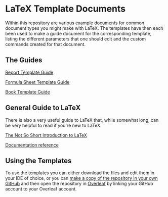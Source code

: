 # LaTeX Template Documents

Within this repository are various example documents for common document types you might make with LaTeX. The templates have then each been used to make a guide document for the corresponding template, listing the different parameters that one should edit and the custom commands created for that document.

## The Guides

[Report Template Guide](./Guides/Report%20Template%20-%20Guide/build_report%20template%20guide/report%20template%20guide.pdf)

[Formula Sheet Template Guide](./Guides/Formula%20Sheet%20Template%20-%20Guide/build_Formula%20Sheet%20Template%20Guide/Formula%20Sheet%20Template%20Guide.pdf)

[Book Template Guide](./Guides/Book%20Template%20-%20Guide/build_Book%20Template%20Guide/Book%20Template%20Guide.pdf)

## General Guide to LaTeX

There is also a very useful guide to LaTeX that, while somewhat long, can be very helpful to read if you're new to LaTeX.

[The Not So Short Introduction to LaTeX](https://mirror.aarnet.edu.au/pub/CTAN/info/lshort/english/lshort.pdf)

[Documentation reference](https://www.ctan.org/tex-archive/info/lshort/)


## Using the Templates

To use the templates you can either download the files and edit them in your IDE of choice, or you can [make a copy of the repository in your own GitHub](https://docs.github.com/en/repositories/creating-and-managing-repositories/duplicating-a-repository) and then open the repository in [Overleaf](https://www.overleaf.com/learn/how-to/Using_Git_and_GitHub) by linking your GitHub account to your Overleaf account.